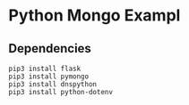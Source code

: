 # Python Mongo Exampl

## Dependencies

```
pip3 install flask
pip3 install pymongo
pip3 install dnspython
pip3 install python-dotenv
```